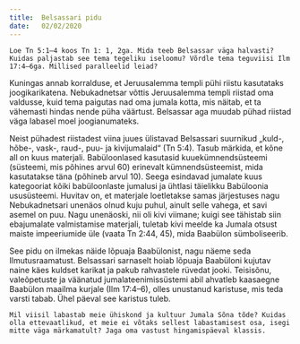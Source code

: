 ```yaml
---
title:  Belsassari pidu
date:   02/02/2020
---
```


`Loe Tn 5:1–4 koos Tn 1: 1, 2ga. Mida teeb Belsassar väga halvasti? Kuidas paljastab see tema tegeliku iseloomu? Võrdle tema teguviisi Ilm 17:4–6ga. Millised paralleelid leiad?`

Kuningas annab korralduse, et Jeruusalemma templi pühi riistu kasutataks joogikarikatena. Nebukadnetsar võttis Jeruusalemma templi riistad oma valdusse, kuid tema paigutas nad oma jumala kotta, mis näitab, et ta vähemasti hindas nende püha väärtust. Belsassar aga muudab pühad riistad väga labasel moel joogianumateks.

Neist pühadest riistadest viina juues ülistavad Belsassari suurnikud „kuld-, hõbe-, vask-, raud-, puu- ja kivijumalaid“ (Tn 5:4). Tasub märkida, et kõne all on kuus materjali. Babüloonlased kasutasid kuuekümnendsüsteemi (süsteemi, mis põhines arvul 60) erinevalt kümnendsüsteemist, mida kasutatakse täna (põhineb arvul 10). Seega esindavad jumalate kuus kategooriat kõiki babüloonlaste jumalusi ja ühtlasi täielikku Babüloonia ususüsteemi. Huvitav on, et materjale loetletakse samas järjestuses nagu Nebukadnetsari unenäos olnud kuju puhul, ainult selle vahega, et savi asemel on puu. Nagu unenäoski, nii oli kivi viimane; kuigi see tähistab siin ebajumalate valmistamise materjali, tuletab kivi meelde ka Jumala otsust maiste impeeriumide üle (vaata Tn 2:44, 45), mida Baabülon sümboliseerib.

See pidu on ilmekas näide lõpuaja Baabülonist, nagu näeme seda Ilmutusraamatust. Belsassari sarnaselt hoiab lõpuaja Baabüloni kujutav naine käes kuldset karikat ja pakub rahvastele rüvedat jooki. Teisisõnu, valeõpetuste ja väänatud jumalateenimissüstemi abil ahvatleb kaasaegne Baabülon maailma kurjale (Ilm 17:4–6), olles unustanud karistuse, mis teda varsti tabab. Ühel päeval see karistus tuleb.

`Mil viisil labastab meie ühiskond ja kultuur Jumala Sõna tõde? Kuidas olla ettevaatlikud, et meie ei võtaks sellest labastamisest osa, isegi mitte väga märkamatult? Jaga oma vastust hingamispäeval klassis.`
